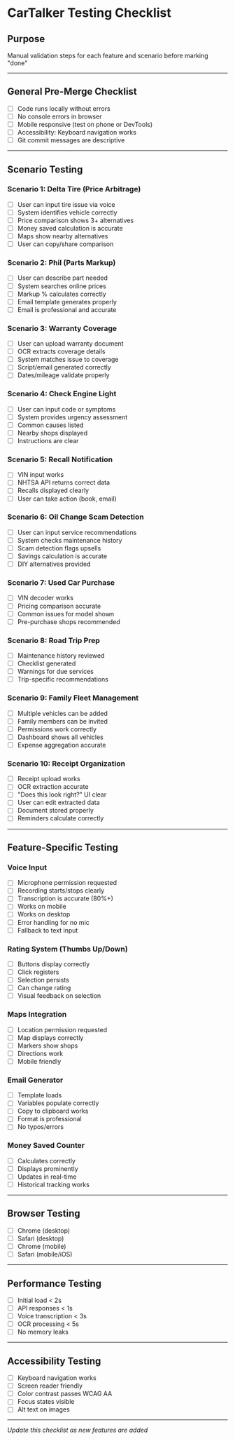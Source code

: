 # CarTalker Testing Checklist

## Purpose
Manual validation steps for each feature and scenario before marking "done"

---

## General Pre-Merge Checklist
- [ ] Code runs locally without errors
- [ ] No console errors in browser
- [ ] Mobile responsive (test on phone or DevTools)
- [ ] Accessibility: Keyboard navigation works
- [ ] Git commit messages are descriptive

---

## Scenario Testing

### Scenario 1: Delta Tire (Price Arbitrage)
- [ ] User can input tire issue via voice
- [ ] System identifies vehicle correctly
- [ ] Price comparison shows 3+ alternatives
- [ ] Money saved calculation is accurate
- [ ] Maps show nearby alternatives
- [ ] User can copy/share comparison

### Scenario 2: Phil (Parts Markup)
- [ ] User can describe part needed
- [ ] System searches online prices
- [ ] Markup % calculates correctly
- [ ] Email template generates properly
- [ ] Email is professional and accurate

### Scenario 3: Warranty Coverage
- [ ] User can upload warranty document
- [ ] OCR extracts coverage details
- [ ] System matches issue to coverage
- [ ] Script/email generated correctly
- [ ] Dates/mileage validate properly

### Scenario 4: Check Engine Light
- [ ] User can input code or symptoms
- [ ] System provides urgency assessment
- [ ] Common causes listed
- [ ] Nearby shops displayed
- [ ] Instructions are clear

### Scenario 5: Recall Notification
- [ ] VIN input works
- [ ] NHTSA API returns correct data
- [ ] Recalls displayed clearly
- [ ] User can take action (book, email)

### Scenario 6: Oil Change Scam Detection
- [ ] User can input service recommendations
- [ ] System checks maintenance history
- [ ] Scam detection flags upsells
- [ ] Savings calculation is accurate
- [ ] DIY alternatives provided

### Scenario 7: Used Car Purchase
- [ ] VIN decoder works
- [ ] Pricing comparison accurate
- [ ] Common issues for model shown
- [ ] Pre-purchase shops recommended

### Scenario 8: Road Trip Prep
- [ ] Maintenance history reviewed
- [ ] Checklist generated
- [ ] Warnings for due services
- [ ] Trip-specific recommendations

### Scenario 9: Family Fleet Management
- [ ] Multiple vehicles can be added
- [ ] Family members can be invited
- [ ] Permissions work correctly
- [ ] Dashboard shows all vehicles
- [ ] Expense aggregation accurate

### Scenario 10: Receipt Organization
- [ ] Receipt upload works
- [ ] OCR extraction accurate
- [ ] "Does this look right?" UI clear
- [ ] User can edit extracted data
- [ ] Document stored properly
- [ ] Reminders calculate correctly

---

## Feature-Specific Testing

### Voice Input
- [ ] Microphone permission requested
- [ ] Recording starts/stops clearly
- [ ] Transcription is accurate (80%+)
- [ ] Works on mobile
- [ ] Works on desktop
- [ ] Error handling for no mic
- [ ] Fallback to text input

### Rating System (Thumbs Up/Down)
- [ ] Buttons display correctly
- [ ] Click registers
- [ ] Selection persists
- [ ] Can change rating
- [ ] Visual feedback on selection

### Maps Integration
- [ ] Location permission requested
- [ ] Map displays correctly
- [ ] Markers show shops
- [ ] Directions work
- [ ] Mobile friendly

### Email Generator
- [ ] Template loads
- [ ] Variables populate correctly
- [ ] Copy to clipboard works
- [ ] Format is professional
- [ ] No typos/errors

### Money Saved Counter
- [ ] Calculates correctly
- [ ] Displays prominently
- [ ] Updates in real-time
- [ ] Historical tracking works

---

## Browser Testing
- [ ] Chrome (desktop)
- [ ] Safari (desktop)
- [ ] Chrome (mobile)
- [ ] Safari (mobile/iOS)

---

## Performance Testing
- [ ] Initial load < 2s
- [ ] API responses < 1s
- [ ] Voice transcription < 3s
- [ ] OCR processing < 5s
- [ ] No memory leaks

---

## Accessibility Testing
- [ ] Keyboard navigation works
- [ ] Screen reader friendly
- [ ] Color contrast passes WCAG AA
- [ ] Focus states visible
- [ ] Alt text on images

---

*Update this checklist as new features are added*
